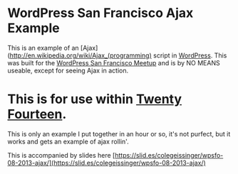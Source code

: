 WordPress San Francisco Ajax Example
======================

This is an example of an [Ajax](http://en.wikipedia.org/wiki/Ajax_(programming) script in [WordPress](http://wordpress.org/). This was built for the [WordPress San Francisco Meetup](http://www.meetup.com/wordpress-sf/) and is by NO MEANS useable, except for seeing Ajax in action.

This is for use within [Twenty Fourteen](http://make.wordpress.org/core/2013/08/09/2014-theme-project/).
=====================
This is only an example I put together in an hour or so, it's not purfect, but it works and gets an example of ajax rollin'.

This is accompanied by slides here [https://slid.es/colegeissinger/wpsfo-08-2013-ajax/](https://slid.es/colegeissinger/wpsfo-08-2013-ajax/)
